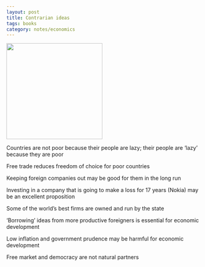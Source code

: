 ```yaml
---
layout: post
title: Contrarian ideas
tags: books
category: notes/economics  
---
```


<img height="250"  src="https://i.gr-assets.com/images/S/compressed.photo.goodreads.com/books/1312041078l/1032019.jpg" /> 


Countries are not poor because their people are lazy; their people are ‘lazy’ because they are poor

Free trade reduces freedom of choice for poor countries

Keeping foreign companies out may be good for them in the long run

Investing in a company that is going to make a loss for 17 years (Nokia) may be an excellent proposition

Some of the world’s best firms are owned and run by the state

‘Borrowing’ ideas from more productive foreigners is essential for economic development

Low inflation and government prudence may be harmful for economic development

Free market and democracy are not natural partners

